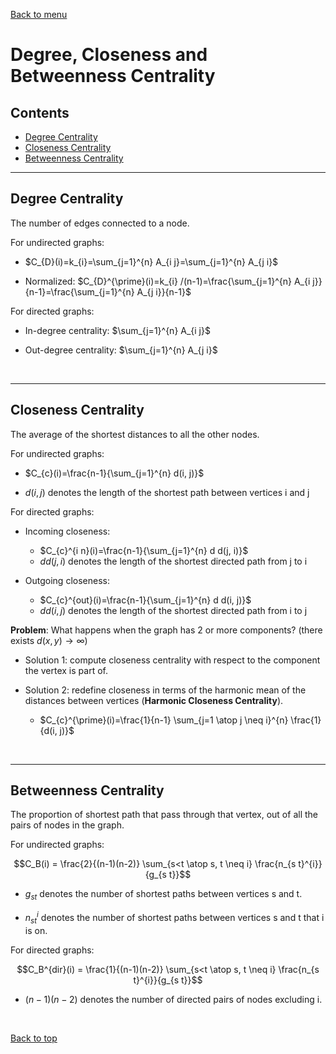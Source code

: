 [Back to menu](/README.md)

<h1 id = "2">Degree, Closeness and Betweenness Centrality</h1>

## Contents

- [Degree Centrality](#21)
- [Closeness Centrality](#22)
- [Betweenness Centrality](#23)

---

<h2 id = "21">Degree Centrality</h2>

The number of edges connected to a node.

For undirected graphs:

- $C_{D}(i)=k_{i}=\sum_{j=1}^{n} A_{i j}=\sum_{j=1}^{n} A_{j i}$

- Normalized: $C_{D}^{\prime}(i)=k_{i} /(n-1)=\frac{\sum_{j=1}^{n} A_{i j}}{n-1}=\frac{\sum_{j=1}^{n} A_{j i}}{n-1}$

For directed graphs: 

- In-degree centrality: $\sum_{j=1}^{n} A_{i j}$

- Out-degree centrality: $\sum_{j=1}^{n} A_{j i}$

&nbsp;

---

<h2 id = "22">Closeness Centrality</h2>

The average of the shortest distances to all the other nodes. 

For undirected graphs: 

- $C_{c}(i)=\frac{n-1}{\sum_{j=1}^{n} d(i, j)}$

- $d(i, j)$ denotes the length of the shortest path between vertices i and j

For directed graphs: 

- Incoming closeness:

    - $C_{c}^{i n}(i)=\frac{n-1}{\sum_{j=1}^{n} d d(j, i)}$
    - $dd(j, i)$ denotes the length of the shortest directed path from j to i

- Outgoing closeness:

    - $C_{c}^{out}(i)=\frac{n-1}{\sum_{j=1}^{n} d d(i, j)}$
    - $dd(i, j)$ denotes the length of the shortest directed path from i to j

**Problem**: What happens when the graph has 2 or more components? (there exists $d(x, y) \rightarrow \infty$)

- Solution 1: compute closeness centrality with respect to the component the vertex is part of. 

- Solution 2: redefine closeness in terms of the harmonic mean of the distances between vertices (**Harmonic Closeness Centrality**).

    - $C_{c}^{\prime}(i)=\frac{1}{n-1} \sum_{j=1 \atop j \neq i}^{n} \frac{1}{d(i, j)}$

&nbsp;

---

<h2 id = "23">Betweenness Centrality</h2>

The proportion of shortest path that pass through that vertex, out of all the pairs of nodes in the graph. 

For undirected graphs:

$$C_B(i) = \frac{2}{(n-1)(n-2)} \sum_{s<t \atop s, t \neq i} \frac{n_{s t}^{i}}{g_{s t}}$$

- $g_{st}$ denotes the number of shortest paths between vertices s and t. 

- $n_{st}^i$ denotes the number of shortest paths between vertices s and t that i is on. 

For directed graphs:

$$C_B^{dir}(i) = \frac{1}{(n-1)(n-2)} \sum_{s<t \atop s, t \neq i} \frac{n_{s t}^{i}}{g_{s t}}$$

- $(n - 1)(n - 2)$ denotes the number of directed pairs of nodes excluding i. 

&nbsp;

[Back to top](#2)